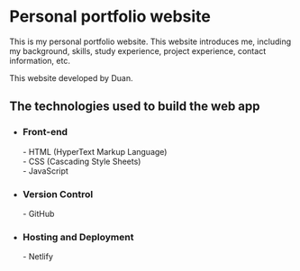 # Personal portfolio website
  <p>
     This is my personal portfolio website. This website introduces me, 
     including my background, skills, study experience, project experience, 
     contact information, etc.
  </p>
  <p>
    This website developed by Duan.
  </p>

## The technologies used to build the web app
- <h3>Front-end</h3>
  - HTML (HyperText Markup Language)
  <br>
  - CSS (Cascading Style Sheets)
  <br>
  - JavaScript
- <h3>Version Control</h3>
  - GitHub
- <h3>Hosting and Deployment</h3>
  - Netlify